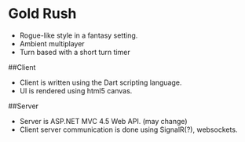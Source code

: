 Gold Rush
========
* Rogue-like style in a fantasy setting.
* Ambient multiplayer
* Turn based with a short turn timer

##Client
* Client is written using the Dart scripting language.
* UI is rendered using html5 canvas.

##Server
* Server is ASP.NET MVC 4.5 Web API. (may change)
* Client server communication is done using SignalR(?), websockets.
